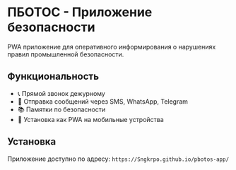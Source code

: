 # ПБОТОС - Приложение безопасности

PWA приложение для оперативного информирования о нарушениях правил промышленной безопасности.

## Функциональность
- 📞 Прямой звонок дежурному
- 💬 Отправка сообщений через SMS, WhatsApp, Telegram
- 📚 Памятки по безопасности
- 📱 Установка как PWA на мобильные устройства

## Установка
Приложение доступно по адресу: `https://Sngkrpo.github.io/pbotos-app/`

